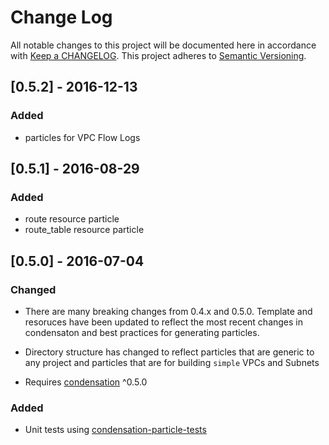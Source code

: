 # Change Log
All notable changes to this project will be documented here in
accordance with [Keep a CHANGELOG][keep-changelog-url].
This project adheres to [Semantic Versioning][semver-url].

## [0.5.2] - 2016-12-13

### Added
- particles for VPC Flow Logs

## [0.5.1] - 2016-08-29

### Added
- route resource particle
- route\_table resource particle

## [0.5.0] - 2016-07-04

### Changed
- There are many breaking changes from 0.4.x and 0.5.0.  Template and
  resoruces have been updated to reflect the most recent changes in
  condensaton and best practices for generating particles.

- Directory structure has changed to reflect particles that are generic
  to any project and particles that are for building `simple` VPCs and
  Subnets

- Requires [condensation][condensation-url] ^0.5.0

### Added
- Unit tests using [condensation-particle-tests][cpt-url]


[cpt-url]: https://github.com/SungardAS/condensation-particle-tests
[semver-url]: http://semver.org
[keep-changelog-url]: http://keepachangelog.com/
[condensation-url]: https://github.com/SungardAS/condensation
